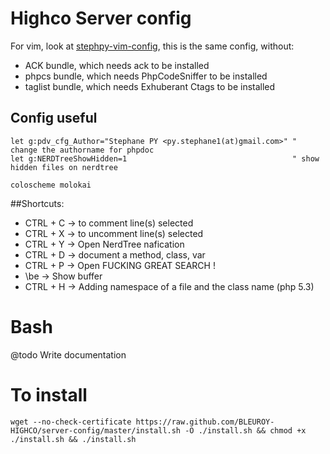 Highco Server config
====================

For vim, look at [stephpy-vim-config](https://github.com/stephpy/vim-config), this is the same config, without:

- ACK bundle, which needs ack to be installed
- phpcs bundle, which needs PhpCodeSniffer to be installed
- taglist bundle, which needs Exhuberant Ctags to be installed

## Config useful

```viml
let g:pdv_cfg_Author="Stephane PY <py.stephane1(at)gmail.com>" " change the authorname for phpdoc
let g:NERDTreeShowHidden=1                                     " show hidden files on nerdtree

coloscheme molokai
````    


##Shortcuts:

- CTRL + C             -> to comment line(s) selected
- CTRL + X             -> to uncomment line(s) selected
- CTRL + Y             -> Open NerdTree nafication
- CTRL + D             -> document a method, class, var
- CTRL + P             -> Open FUCKING GREAT SEARCH !
- \be                  -> Show buffer
- CTRL + H             -> Adding namespace of a file and the class name (php 5.3)

# Bash

@todo Write documentation

# To install

````shell
wget --no-check-certificate https://raw.github.com/BLEUROY-HIGHCO/server-config/master/install.sh -O ./install.sh && chmod +x ./install.sh && ./install.sh
````
